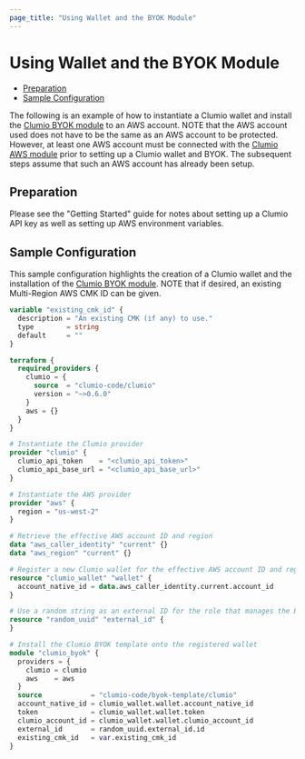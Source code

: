 ```yaml
---
page_title: "Using Wallet and the BYOK Module"
---
```


# Using Wallet and the BYOK Module
- [Preparation](#preparation)
- [Sample Configuration](#sample)

The following is an example of how to instantiate a Clumio wallet and install the
[Clumio BYOK module](https://registry.terraform.io/modules/clumio-code/byok-template/clumio/latest)
to an AWS account. NOTE that the AWS account used does not have to be the same as an AWS account to
be protected. However, at least one AWS account must be connected with the
[Clumio AWS module](https://registry.terraform.io/modules/clumio-code/aws-template/clumio/latest)
prior to setting up a Clumio wallet and BYOK. The subsequent steps assume that such an AWS account
has already been setup.

<a name="preparation"></a>
## Preparation
Please see the "Getting Started" guide for notes about setting up a Clumio API key as well as
setting up AWS environment variables.

<a name="sample"></a>
## Sample Configuration
This sample configuration highlights the creation of a Clumio wallet and the installation of the
[Clumio BYOK module](https://registry.terraform.io/modules/clumio-code/byok-template/clumio/latest).
NOTE that if desired, an existing Multi-Region AWS CMK ID can be given.

```terraform
variable "existing_cmk_id" {
  description = "An existing CMK (if any) to use."
  type        = string
  default     = ""
}

terraform {
  required_providers {
    clumio = {
      source  = "clumio-code/clumio"
      version = "~>0.6.0"
    }
    aws = {}
  }
}

# Instantiate the Clumio provider
provider "clumio" {
  clumio_api_token    = "<clumio_api_token>"
  clumio_api_base_url = "<clumio_api_base_url>"
}

# Instantiate the AWS provider
provider "aws" {
  region = "us-west-2"
}

# Retrieve the effective AWS account ID and region
data "aws_caller_identity" "current" {}
data "aws_region" "current" {}

# Register a new Clumio wallet for the effective AWS account ID and region
resource "clumio_wallet" "wallet" {
  account_native_id = data.aws_caller_identity.current.account_id
}

# Use a random string as an external ID for the role that manages the BYOK
resource "random_uuid" "external_id" {
}

# Install the Clumio BYOK template onto the registered wallet
module "clumio_byok" {
  providers = {
    clumio = clumio
    aws    = aws
  }
  source            = "clumio-code/byok-template/clumio"
  account_native_id = clumio_wallet.wallet.account_native_id
  token             = clumio_wallet.wallet.token
  clumio_account_id = clumio_wallet.wallet.clumio_account_id
  external_id       = random_uuid.external_id.id
  existing_cmk_id   = var.existing_cmk_id
}
```
